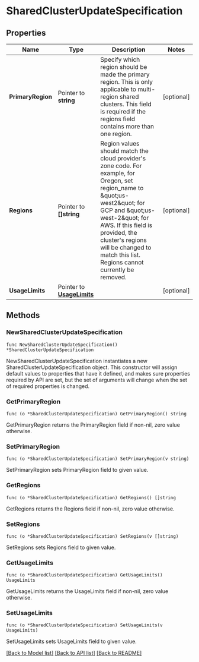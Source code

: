 # SharedClusterUpdateSpecification

## Properties

Name | Type | Description | Notes
------------ | ------------- | ------------- | -------------
**PrimaryRegion** | Pointer to **string** | Specify which region should be made the primary region. This is only applicable to multi-region shared clusters. This field is required if the regions field contains more than one region. | [optional] 
**Regions** | Pointer to **[]string** | Region values should match the cloud provider&#39;s zone code. For example, for Oregon, set region_name to \&quot;us-west2\&quot; for GCP and \&quot;us-west-2\&quot; for AWS. If this field is provided, the cluster&#39;s regions will be changed to match this list. Regions cannot currently be removed. | [optional] 
**UsageLimits** | Pointer to [**UsageLimits**](UsageLimits.md) |  | [optional] 

## Methods

### NewSharedClusterUpdateSpecification

`func NewSharedClusterUpdateSpecification() *SharedClusterUpdateSpecification`

NewSharedClusterUpdateSpecification instantiates a new SharedClusterUpdateSpecification object.
This constructor will assign default values to properties that have it defined,
and makes sure properties required by API are set, but the set of arguments
will change when the set of required properties is changed.

### GetPrimaryRegion

`func (o *SharedClusterUpdateSpecification) GetPrimaryRegion() string`

GetPrimaryRegion returns the PrimaryRegion field if non-nil, zero value otherwise.

### SetPrimaryRegion

`func (o *SharedClusterUpdateSpecification) SetPrimaryRegion(v string)`

SetPrimaryRegion sets PrimaryRegion field to given value.

### GetRegions

`func (o *SharedClusterUpdateSpecification) GetRegions() []string`

GetRegions returns the Regions field if non-nil, zero value otherwise.

### SetRegions

`func (o *SharedClusterUpdateSpecification) SetRegions(v []string)`

SetRegions sets Regions field to given value.

### GetUsageLimits

`func (o *SharedClusterUpdateSpecification) GetUsageLimits() UsageLimits`

GetUsageLimits returns the UsageLimits field if non-nil, zero value otherwise.

### SetUsageLimits

`func (o *SharedClusterUpdateSpecification) SetUsageLimits(v UsageLimits)`

SetUsageLimits sets UsageLimits field to given value.


[[Back to Model list]](../README.md#documentation-for-models) [[Back to API list]](../README.md#documentation-for-api-endpoints) [[Back to README]](../README.md)


